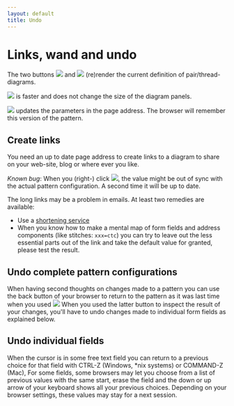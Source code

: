 ```yaml
---
layout: default
title: Undo
---
```


Links, wand and undo   
====================

The two buttons ![](/GroundForge/images/link.png) and ![](/GroundForge/images/wand.png)
(re)render the current definition of pair/thread-diagrams.

![](/GroundForge/images/wand.png) is faster and does not change the size of the diagram panels.

![](/GroundForge/images/link.png) updates the parameters in the page address.
The browser will remember this version of the pattern. 

Create links
------------
You need an up to date page address to create links to a diagram to share
on your web-site, blog or where ever you like.

_Known bug_: When you (right-) click ![](/GroundForge/images/link.png),
the value might be out of sync with the actual pattern configuration.
A second time it will be up to date.

The long links may be a problem in emails. At least two remedies are available:
* Use a [shortening service](https://en.wikipedia.org/wiki/URL_shortening)
* When you know how to make a mental map of form fields and address components (like stitches: `xxx=ctc`)
  you can try to leave out the less essential parts out of the link
  and take the default value for granted, please test the result.
  
Undo complete pattern configurations
------------------------------------
When having second thoughts on changes made to a pattern
you can use the back button of your browser to return
to the pattern as it was last time when you used ![](/GroundForge/images/link.png)
When you used the latter button to inspect the result of your changes,
you'll have to undo changes made to individual form fields as explained below.


Undo individual fields
----------------------
When the cursor is in some free text field you can return to a previous choice
for that field with CTRL-Z (Windows, *nix systems) or COMMAND-Z (Mac),
For some fields, some browsers may let you choose from a list of previous values with the same start,
erase the field and the down or up arrow of your keyboard shows all your previous choices.
Depending on your browser settings, these values may stay for a next session.